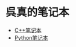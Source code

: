 # 呉真的笔记本

* [C++笔记本](https://github.com/kuretru/Programming-Learning/tree/master/docs/C++.md)
* [Python笔记本](https://github.com/kuretru/Programming-Learning/tree/master/docs/Python.md)
